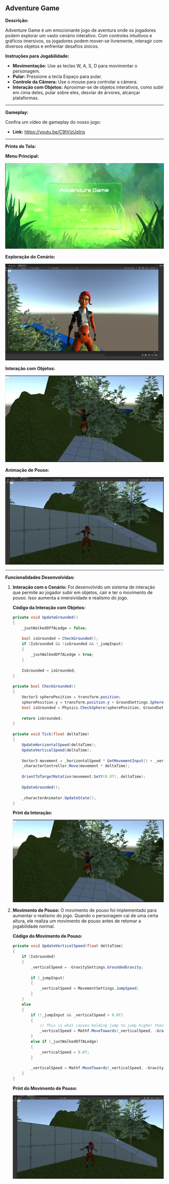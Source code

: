 ## Adventure Game

**Descrição:**

Adventure Game é um emocionante jogo de aventura onde os jogadores podem explorar um vasto cenário interativo. Com controles intuitivos e gráficos imersivos, os jogadores podem mover-se livremente, interagir com diversos objetos e enfrentar desafios únicos.

**Instruções para Jogabilidade:**

- **Movimentação:** Use as teclas W, A, S, D para movimentar o personagem.
- **Pular:** Pressione a tecla Espaço para pular.
- **Controle da Câmera:** Use o mouse para controlar a câmera.
- **Interação com Objetos:** Aproximar-se de objetos interativos, como subir em cima deles, pular sobre eles, desviar de árvores, alcançar plataformas.

---

**Gameplay:**

Confira um vídeo de gameplay do nosso jogo:

- **Link:** https://youtu.be/C9tVizUplns

---

**Prints de Tela:**

**Menu Principal:**

![Menu Principal](prints/menu.png)

**Exploração do Cenário:**

![Exploração do Cenário](prints/personagem.png)

**Interação com Objetos:**

![Interação com Objetos](prints/pular.png)

**Animação de Pouso:**

![Animação de Pouso](prints/animacao_pouso.png)

---

**Funcionalidades Desenvolvidas:**

1. **Interação com o Cenário:**
   Foi desenvolvido um sistema de interação que permite ao jogador subir em objetos, cair e ter o movimento de pouso. Isso aumenta a imersividade e realismo do jogo.

   **Código da Interação com Objetos:**
   ```csharp
   private void UpdateGrounded()
   {
       _justWalkedOffALedge = false;

       bool isGrounded = CheckGrounded();
       if (IsGrounded && !isGrounded && !_jumpInput)
       {
           _justWalkedOffALedge = true;
       }

       IsGrounded = isGrounded;
   }

   private bool CheckGrounded()
   {
       Vector3 spherePosition = transform.position;
       spherePosition.y = transform.position.y + GroundSettings.SphereCastRadius - GroundSettings.SphereCastDistance;
       bool isGrounded = Physics.CheckSphere(spherePosition, GroundSettings.SphereCastRadius, GroundSettings.GroundLayers, QueryTriggerInteraction.Ignore);

       return isGrounded;
   }

   private void Tick(float deltaTime)
   {
       UpdateHorizontalSpeed(deltaTime);
       UpdateVerticalSpeed(deltaTime);

       Vector3 movement = _horizontalSpeed * GetMovementInput() + _verticalSpeed * Vector3.up;
       _characterController.Move(movement * deltaTime);

       OrientToTargetRotation(movement.SetY(0.0f), deltaTime);

       UpdateGrounded();

       _characterAnimator.UpdateState();
   }
   ```

   **Print da Interação:**

   ![Interação com o Cenário](prints/pular.png)

2. **Movimento de Pouso:**
   O movimento de pouso foi implementado para aumentar o realismo do jogo. Quando o personagem cai de uma certa altura, ele realiza um movimento de pouso antes de retomar a jogabilidade normal.

   **Código do Movimento de Pouso:**
   ```csharp
   private void UpdateVerticalSpeed(float deltaTime)
   {
       if (IsGrounded)
       {
           _verticalSpeed = -GravitySettings.GroundedGravity;

           if (_jumpInput)
           {
               _verticalSpeed = MovementSettings.JumpSpeed;
           }
       }
       else
       {
           if (!_jumpInput && _verticalSpeed > 0.0f)
           {
               // This is what causes holding jump to jump higher than tapping jump.
               _verticalSpeed = Mathf.MoveTowards(_verticalSpeed, -GravitySettings.MaxFallSpeed, MovementSettings.JumpAbortSpeed * deltaTime);
           }
           else if (_justWalkedOffALedge)
           {
               _verticalSpeed = 0.0f;
           }

           _verticalSpeed = Mathf.MoveTowards(_verticalSpeed, -GravitySettings.MaxFallSpeed, GravitySettings.Gravity * deltaTime);
       }
   }
   ```

   **Print do Movimento de Pouso:**
    
   ![Movimento de Pouso](prints/animacao_pouso.png)
